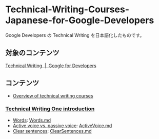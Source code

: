 # Technical-Writing-Courses-Japanese-for-Google-Developers
Google Developers の Technical Writing を日本語化したものです。

## 対象のコンテンツ
<a href="https://developers.google.com/tech-writing">Technical Writing  |  Google for Developers</a>

## コンテンツ
- <a href="https://developers.google.com/tech-writing/overview">Overview of technical writing courses </a>

### <a href="https://developers.google.com/tech-writing/one">Technical Writing One introduction</a>
- <a href="https://developers.google.com/tech-writing/one/words">Words</a>: [Words.md](./docs/one/Words.md)
- <a href="https://developers.google.com/tech-writing/one/active-voice">Active voice vs. passive voice</a>: [ActiveVoice.md](./docs/one/02.ActiveVoice.md)
- <a href="https://developers.google.com/tech-writing/one/clear-sentences">Clear sentences</a>: [ClearSentences.md](./docs/one/03.ClearSentences.md)